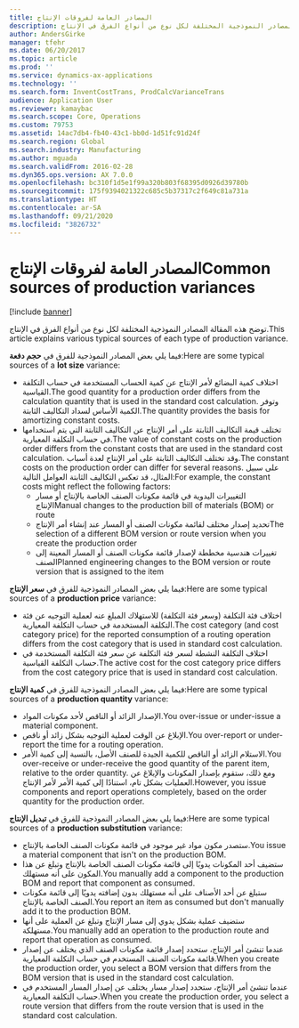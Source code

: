```yaml
---
title: المصادر العامة لفروقات الإنتاج
description: توضح هذه المقالة المصادر النموذجية المختلفة لكل نوع من أنواع الفرق في الإنتاج.
author: AndersGirke
manager: tfehr
ms.date: 06/20/2017
ms.topic: article
ms.prod: ''
ms.service: dynamics-ax-applications
ms.technology: ''
ms.search.form: InventCostTrans, ProdCalcVarianceTrans
audience: Application User
ms.reviewer: kamaybac
ms.search.scope: Core, Operations
ms.custom: 79753
ms.assetid: 14ac7db4-fb40-43c1-bb0d-1d51fc91d24f
ms.search.region: Global
ms.search.industry: Manufacturing
ms.author: mguada
ms.search.validFrom: 2016-02-28
ms.dyn365.ops.version: AX 7.0.0
ms.openlocfilehash: bc310f1d5e1f99a320b803f68395d0926d39780b
ms.sourcegitcommit: 175f9394021322c685c5b37317c2f649c81a731a
ms.translationtype: HT
ms.contentlocale: ar-SA
ms.lasthandoff: 09/21/2020
ms.locfileid: "3826732"
---
```

# <a name="common-sources-of-production-variances"></a><span data-ttu-id="d2640-103">المصادر العامة لفروقات الإنتاج</span><span class="sxs-lookup"><span data-stu-id="d2640-103">Common sources of production variances</span></span>

[!include [banner](../includes/banner.md)]

<span data-ttu-id="d2640-104">توضح هذه المقالة المصادر النموذجية المختلفة لكل نوع من أنواع الفرق في الإنتاج.</span><span class="sxs-lookup"><span data-stu-id="d2640-104">This article explains various typical sources of each type of production variance.</span></span> 

<span data-ttu-id="d2640-105">فيما يلي بعض المصادر النموذجية للفرق في **حجم دفعة‬**:</span><span class="sxs-lookup"><span data-stu-id="d2640-105">Here are some typical sources of a **lot size** variance:</span></span>

-   <span data-ttu-id="d2640-106">اختلاف ‏‏كمية البضائع لأمر الإنتاج عن كمية الحساب المستخدمة في حساب التكلفة القياسية.</span><span class="sxs-lookup"><span data-stu-id="d2640-106">The good quantity for a production order differs from the calculation quantity that is used in the standard cost calculation.</span></span> <span data-ttu-id="d2640-107">وتوفر الكمية الأساس لسداد التكاليف الثابتة.</span><span class="sxs-lookup"><span data-stu-id="d2640-107">The quantity provides the basis for amortizing constant costs.</span></span>
-   <span data-ttu-id="d2640-108">تختلف قيمة التكاليف الثابتة على أمر الإنتاج عن التكاليف الثابتة التي يتم استخدامها في حساب التكلفة المعيارية.</span><span class="sxs-lookup"><span data-stu-id="d2640-108">The value of constant costs on the production order differs from the constant costs that are used in the standard cost calculation.</span></span> <span data-ttu-id="d2640-109">وقد تختلف التكاليف الثابتة على أمر الإنتاج لعدة أسباب.</span><span class="sxs-lookup"><span data-stu-id="d2640-109">The constant costs on the production order can differ for several reasons.</span></span> <span data-ttu-id="d2640-110">على سبيل المثال، قد تعكس التكاليف الثابتة العوامل التالية:</span><span class="sxs-lookup"><span data-stu-id="d2640-110">For example, the constant costs might reflect the following factors:</span></span>
    -   <span data-ttu-id="d2640-111">التغييرات اليدوية في قائمة مكونات الصنف الخاصة بالإنتاج أو مسار الإنتاج</span><span class="sxs-lookup"><span data-stu-id="d2640-111">Manual changes to the production bill of materials (BOM) or route</span></span>
    -   <span data-ttu-id="d2640-112">تحديد إصدار مختلف لقائمة مكونات الصنف أو المسار عند إنشاء أمر الإنتاج</span><span class="sxs-lookup"><span data-stu-id="d2640-112">The selection of a different BOM version or route version when you create the production order</span></span>
    -   <span data-ttu-id="d2640-113">تغييرات هندسية مخططة لإصدار قائمة مكونات الصنف أو المسار المعينة إلى الصنف</span><span class="sxs-lookup"><span data-stu-id="d2640-113">Planned engineering changes to the BOM version or route version that is assigned to the item</span></span>

<span data-ttu-id="d2640-114">فيما يلي بعض المصادر النموذجية للفرق في **سعر الإنتاج‬**:</span><span class="sxs-lookup"><span data-stu-id="d2640-114">Here are some typical sources of a **production price** variance:</span></span>

-   <span data-ttu-id="d2640-115">اختلاف فئة التكلفة (وسعر فئة التكلفة) للاستهلاك المبلغ عنه لعملية التوجيه عن فئة التكلفة المستخدمة في حساب التكلفة المعيارية.</span><span class="sxs-lookup"><span data-stu-id="d2640-115">The cost category (and cost category price) for the reported consumption of a routing operation differs from the cost category that is used in standard cost calculation.</span></span>
-   <span data-ttu-id="d2640-116">اختلاف التكلفة النشطة لسعر فئة التكلفة عن سعر فئة التكلفة المستخدمة في حساب التكلفة القياسية.</span><span class="sxs-lookup"><span data-stu-id="d2640-116">The active cost for the cost category price differs from the cost category price that is used in standard cost calculation.</span></span>

<span data-ttu-id="d2640-117">فيما يلي بعض المصادر النموذجية للفرق في **كمية الإنتاج‬**:</span><span class="sxs-lookup"><span data-stu-id="d2640-117">Here are some typical sources of a **production quantity** variance:</span></span>

-   <span data-ttu-id="d2640-118">الإصدار الزائد أو الناقص لأحد مكونات المواد.</span><span class="sxs-lookup"><span data-stu-id="d2640-118">You over-issue or under-issue a material component.</span></span>
-   <span data-ttu-id="d2640-119">الإبلاغ عن الوقت لعملية التوجيه بشكل زائد أو ناقص.</span><span class="sxs-lookup"><span data-stu-id="d2640-119">You over-report or under-report the time for a routing operation.</span></span>
-   <span data-ttu-id="d2640-120">الاستلام الزائد أو الناقص للكمية الجيدة للصنف الأصل، بالنسبة إلى كمية الأمر.</span><span class="sxs-lookup"><span data-stu-id="d2640-120">You over-receive or under-receive the good quantity of the parent item, relative to the order quantity.</span></span> <span data-ttu-id="d2640-121">ومع ذلك، ستقوم بإصدار المكونات والإبلاغ عن العمليات بشكل تام، استنادًا إلى كمية الأمر لأمر الإنتاج.</span><span class="sxs-lookup"><span data-stu-id="d2640-121">However, you issue components and report operations completely, based on the order quantity for the production order.</span></span>

<span data-ttu-id="d2640-122">فيما يلي بعض المصادر النموذجية للفرق في **تبديل الإنتاج‬**:</span><span class="sxs-lookup"><span data-stu-id="d2640-122">Here are some typical sources of a **production substitution** variance:</span></span>

-   <span data-ttu-id="d2640-123">ستصدر مكون مواد غير موجود في ‏‏قائمة مكونات الصنف الخاصة بالإنتاج.</span><span class="sxs-lookup"><span data-stu-id="d2640-123">You issue a material component that isn't on the production BOM.</span></span>
-   <span data-ttu-id="d2640-124">ستضيف أحد المكونات يدويًا إلى قائمة مكونات الصنف الخاصة بالإنتاج وتبلغ عن هذا المكون على أنه مستهلك.</span><span class="sxs-lookup"><span data-stu-id="d2640-124">You manually add a component to the production BOM and report that component as consumed.</span></span>
-   <span data-ttu-id="d2640-125">ستبلغ عن أحد الأصناف على أنه مستهلك بدون إضافته يدويًا إلى قائمة مكونات الصنف الخاصة بالإنتاج.</span><span class="sxs-lookup"><span data-stu-id="d2640-125">You report an item as consumed but don't manually add it to the production BOM.</span></span>
-   <span data-ttu-id="d2640-126">ستضيف عملية بشكل يدوي إلى مسار الإنتاج وتبلغ عن العملية على أنها مستهلكة.</span><span class="sxs-lookup"><span data-stu-id="d2640-126">You manually add an operation to the production route and report that operation as consumed.</span></span>
-   <span data-ttu-id="d2640-127">عندما تنشئ أمر الإنتاج، ستحدد إصدار قائمة مكونات الصنف الذي يختلف عن إصدار قائمة مكونات الصنف المستخدم في حساب التكلفة المعيارية.</span><span class="sxs-lookup"><span data-stu-id="d2640-127">When you create the production order, you select a BOM version that differs from the BOM version that is used in the standard cost calculation.</span></span>
-   <span data-ttu-id="d2640-128">عندما تنشئ أمر الإنتاج، ستحدد إصدار مسار يختلف عن إصدار المسار المستخدم في حساب التكلفة المعيارية.</span><span class="sxs-lookup"><span data-stu-id="d2640-128">When you create the production order, you select a route version that differs from the route version that is used in the standard cost calculation.</span></span>




